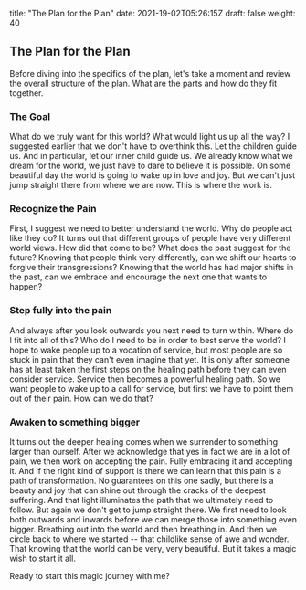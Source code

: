 title: "The Plan for the Plan"
date: 2021-19-02T05:26:15Z
draft: false
weight: 40

## The Plan for the Plan

Before diving into the specifics of the plan, let's take a moment and review the overall structure of the plan. What are the parts and how do they fit together.

### The Goal

What do we truly want for this world? What would light us up all the way? I suggested earlier that we don't have to overthink this. Let the children guide us. And in particular, let our inner child guide us. We already know what we dream for the world, we just have to dare to believe it is possible. On some beautiful day the world is going to wake up in love and joy. But we can't just jump straight there from where we are now. This is where the work is.

### Recognize the Pain

 First, I suggest we need to better understand the world. Why do people act like they do? It turns out that different groups of people have very different world views. How did that come to be? What does the past suggest for the future? Knowing that people think very differently, can we shift our hearts to forgive their transgressions? Knowing that the world has had major shifts in the past, can we embrace and encourage the next one that wants to happen?

### Step fully into the pain

And always after you look outwards you next need to turn within. Where do I fit into all of this? Who do I need to be in order to best serve the world?  I hope to wake people up to a vocation of service, but most people are so stuck in pain that they can't even imagine that yet. It is only after someone has at least taken the first steps on the healing path before they can even consider service. Service then becomes a powerful healing path. So we want people to wake up to a call for service, but first we have to point them out of their pain. How can we do that?

### Awaken to something bigger

It turns out the deeper healing comes when we surrender to something larger than ourself. After we acknowledge that yes in fact we are in a lot of pain, we then work on accepting the pain. Fully embracing it and accepting it. And if the right kind of support is there we can learn that this pain is a path of transformation. No guarantees on this one sadly, but there is a beauty and joy that can shine out through the cracks of the deepest suffering. And that light illuminates the path that we ultimately need to follow. But again we don't get to jump straight there. We first need to look both outwards and inwards before we can merge those into something even bigger. Breathing out into the world and then breathing in.  And then we circle back to where we started -- that childlike sense of awe and wonder. That knowing that the world can be very, very beautiful. But it takes a magic wish to start it all.

Ready to start this magic journey with me?
